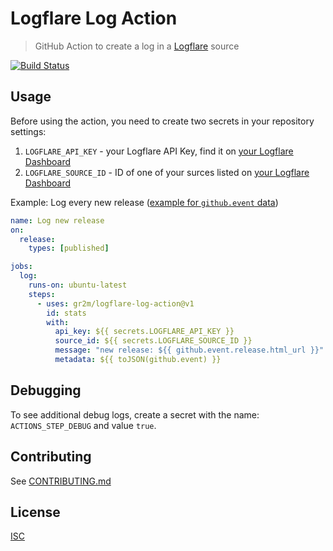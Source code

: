 # Logflare Log Action

> GitHub Action to create a log in a [Logflare](https://logflare.app/) source

[![Build Status](https://github.com/gr2m/logflare-log-action/workflows/Test/badge.svg)](https://github.com/gr2m/logflare-log-action/actions)

## Usage

Before using the action, you need to create two secrets in your repository settings:

1. `LOGFLARE_API_KEY` - your Logflare API Key, find it on [your Logflare Dashboard](https://logflare.app/dashboard)
2. `LOGFLARE_SOURCE_ID` - ID of one of your surces listed on [your Logflare Dashboard](https://logflare.app/dashboard)

Example: Log every new release ([example for `github.event` data](https://docs.github.com/en/free-pro-team@latest/developers/webhooks-and-events/webhook-events-and-payloads#webhook-payload-example-34))

```yml
name: Log new release
on:
  release:
    types: [published]

jobs:
  log:
    runs-on: ubuntu-latest
    steps:
      - uses: gr2m/logflare-log-action@v1
        id: stats
        with:
          api_key: ${{ secrets.LOGFLARE_API_KEY }}
          source_id: ${{ secrets.LOGFLARE_SOURCE_ID }}
          message: "new release: ${{ github.event.release.html_url }}"
          metadata: ${{ toJSON(github.event) }}
```

## Debugging

To see additional debug logs, create a secret with the name: `ACTIONS_STEP_DEBUG` and value `true`.

## Contributing

See [CONTRIBUTING.md](CONTRIBUTING.md)

## License

[ISC](LICENSE)
